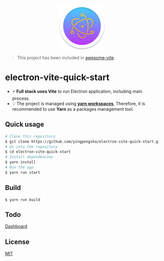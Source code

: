 

<p align="center">
  <img width="150" src="/public/icons/256x256.png" alt="electron-vite">
</p>

> This project has been included in [awesome-vite](https://github.com/vitejs/awesome-vite).

# electron-vite-quick-start

- ⚡ **Full stack uses Vite** to run Electron application, including main process.
- 💡 The project is managed using **[yarn workspaces](https://classic.yarnpkg.com/en/docs/workspaces/)**, Therefore, it is recommended to use **Yarn** as a packages management tool.

## Quick usage

```bash
# Clone this repository
$ git clone https://github.com/yingpengsha/electron-vite-quick-start.git
# Go into the repository
$ cd electron-vite-quick-start
# Install dependencies
$ yarn install
# Run the app
$ yarn run start
```

## Build

```base
$ yarn run build
```

## Todo

[Dashboard](https://github.com/yingpengsha/electron-vite-quick-start/projects/1)

## License

[MIT](License)
